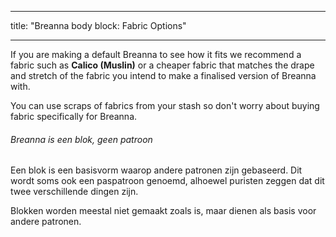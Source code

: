 - - -
title: "Breanna body block: Fabric Options"
- - -

If you are making a default Breanna to see how it fits we recommend a fabric such as **Calico (Muslin)** or a cheaper fabric that matches the drape and stretch of the fabric you intend to make a finalised version of Breanna with.

You can use scraps of fabrics from your stash so don't worry about buying fabric specifically for Breanna.

<Note>

###### Breanna is een blok, geen patroon

Een blok is een basisvorm waarop andere patronen zijn gebaseerd.
Dit wordt soms ook een paspatroon genoemd, alhoewel puristen zeggen dat dit twee verschillende dingen zijn.

Blokken worden meestal niet gemaakt zoals is, maar dienen als basis voor andere patronen.

</Note>
